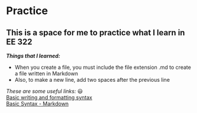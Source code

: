 # Practice
## This is a space for me to practice what I learn in EE 322

***Things that I learned:***  
* When you create a file, you must include the file extension .md to create a file written in Markdown  
* Also, to make a new line, add two spaces after the previous line  

_These are some useful links:_ :smiley:    
[Basic writing and formatting syntax](https://docs.github.com/en/get-started/writing-on-github/getting-started-with-writing-and-formatting-on-github/basic-writing-and-formatting-syntax#relative-links)  
[Basic Syntax - Markdown](https://docs.github.com/en/get-started/writing-on-github/getting-started-with-writing-and-formatting-on-github/basic-writing-and-formatting-syntax#relative-links)  


